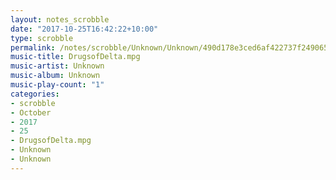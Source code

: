 ```yaml
---
layout: notes_scrobble
date: "2017-10-25T16:42:22+10:00"
type: scrobble
permalink: /notes/scrobble/Unknown/Unknown/490d178e3ced6af422737f249065c03abb520d04.html
music-title: DrugsofDelta.mpg
music-artist: Unknown
music-album: Unknown
music-play-count: "1"
categories:
- scrobble
- October
- 2017
- 25
- DrugsofDelta.mpg
- Unknown
- Unknown
---
```

